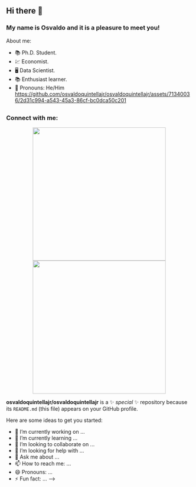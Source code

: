 ## Hi there 👋

### My name is Osvaldo and it is a pleasure to meet you! 

About me:
- 📚 Ph.D. Student.
- 💹 Economist. 
- 🖥️ Data Scientist.
- 📚 Enthusiast learner.
- 💬 Pronouns: He/Him
https://github.com/osvaldoquintellajr/osvaldoquintellajr/assets/71340036/2d31c994-a543-45a3-86cf-bc0dca50c201
##

### Connect with me:
<div align="center">
  <a href="https://www.linkedin.com/in/osvaldo-martins-junior/" target="_blanck"><img src="https://github.com/osvaldoquintellajr/osvaldoquintellajr/assets/71340036/2d31c994-a543-45a3-86cf-bc0dca50c201" width="360px" target="_blanck"></a>
  <a href="mailto:osvaldoquintellajr@gmail.com" target="_blanck"><img src="https://github.com/osvaldoquintellajr/osvaldoquintellajr/assets/71340036/f8109eac-ed03-420d-8d80-96b4b54f16ad" width="360px" target="_blanck"></a>
</div>



**osvaldoquintellajr/osvaldoquintellajr** is a ✨ _special_ ✨ repository because its `README.md` (this file) appears on your GitHub profile.

Here are some ideas to get you started:

- 🔭 I’m currently working on ...
- 🌱 I’m currently learning ...
- 👯 I’m looking to collaborate on ...
- 🤔 I’m looking for help with ...
- 💬 Ask me about ...
- 📫 How to reach me: ...
- 😄 Pronouns: ...
- ⚡ Fun fact: ...
-->
